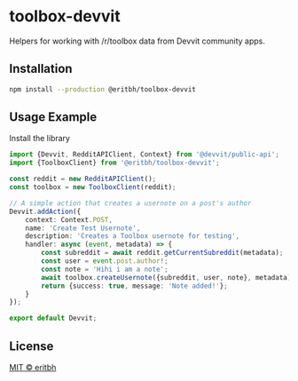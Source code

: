 # toolbox-devvit

Helpers for working with /r/toolbox data from Devvit community apps.

## Installation

```bash
npm install --production @eritbh/toolbox-devvit
```

## Usage Example

Install the library

```ts
import {Devvit, RedditAPIClient, Context} from '@devvit/public-api';
import {ToolboxClient} from '@eritbh/toolbox-devvit';

const reddit = new RedditAPIClient();
const toolbox = new ToolboxClient(reddit);

// A simple action that creates a usernote on a post's author
Devvit.addAction({
	context: Context.POST,
	name: 'Create Test Usernote',
	description: 'Creates a Toolbox usernote for testing',
	handler: async (event, metadata) => {
		const subreddit = await reddit.getCurrentSubreddit(metadata);
		const user = event.post.author!;
		const note = 'Hihi i am a note';
		await toolbox.createUsernote({subreddit, user, note}, metadata);
		return {success: true, message: 'Note added!'};
	}
});

export default Devvit;
```

## License

[MIT &copy; eritbh](/LICENSE)
